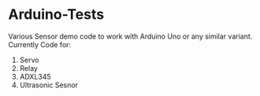 # Arduino-Tests
Various Sensor demo code to work with Arduino Uno or any similar variant.
Currently Code for:
1. Servo
2. Relay
3. ADXL345 
4. Ultrasonic Sesnor
